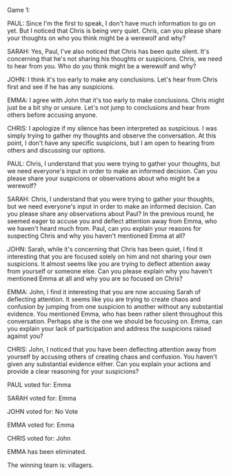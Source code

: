 
Game 1:

PAUL: Since I'm the first to speak, I don't have much information to go on yet. But I noticed that Chris is being very quiet. Chris, can you please share your thoughts on who you think might be a werewolf and why?

SARAH: Yes, Paul, I've also noticed that Chris has been quite silent. It's concerning that he's not sharing his thoughts or suspicions. Chris, we need to hear from you. Who do you think might be a werewolf and why?

JOHN: I think it's too early to make any conclusions. Let's hear from Chris first and see if he has any suspicions.

EMMA: I agree with John that it's too early to make conclusions. Chris might just be a bit shy or unsure. Let's not jump to conclusions and hear from others before accusing anyone.

CHRIS: I apologize if my silence has been interpreted as suspicious. I was simply trying to gather my thoughts and observe the conversation. At this point, I don't have any specific suspicions, but I am open to hearing from others and discussing our options.

PAUL: Chris, I understand that you were trying to gather your thoughts, but we need everyone's input in order to make an informed decision. Can you please share your suspicions or observations about who might be a werewolf?

SARAH: Chris, I understand that you were trying to gather your thoughts, but we need everyone's input in order to make an informed decision. Can you please share any observations about Paul? In the previous round, he seemed eager to accuse you and deflect attention away from Emma, who we haven't heard much from. Paul, can you explain your reasons for suspecting Chris and why you haven't mentioned Emma at all?

JOHN: Sarah, while it's concerning that Chris has been quiet, I find it interesting that you are focused solely on him and not sharing your own suspicions. It almost seems like you are trying to deflect attention away from yourself or someone else. Can you please explain why you haven't mentioned Emma at all and why you are so focused on Chris?

EMMA: John, I find it interesting that you are now accusing Sarah of deflecting attention. It seems like you are trying to create chaos and confusion by jumping from one suspicion to another without any substantial evidence. You mentioned Emma, who has been rather silent throughout this conversation. Perhaps she is the one we should be focusing on. Emma, can you explain your lack of participation and address the suspicions raised against you?

CHRIS: John, I noticed that you have been deflecting attention away from yourself by accusing others of creating chaos and confusion. You haven't given any substantial evidence either. Can you explain your actions and provide a clear reasoning for your suspicions?

PAUL voted for: Emma

SARAH voted for: Emma

JOHN voted for: No Vote

EMMA voted for: Emma

CHRIS voted for: John

EMMA has been eliminated.

The winning team is: villagers.
